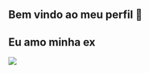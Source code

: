 ## Bem vindo ao meu perfil 👺
## Eu amo minha ex
![](https://media.tenor.com/BP70qe8X0J8AAAAM/crycat-crying-cat.gif)
<!--
- 🔭 I’m currently working on ...
- 🌱 I’m currently learning ...
- 👯 I’m looking to collaborate on ...
- 🤔 I’m looking for help with ...
- 💬 Ask me about ...
- 📫 How to reach me: ...
- 😄 Pronouns: ...
- ⚡ Fun fact: ...
-->
